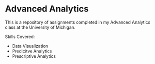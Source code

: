# Advanced Analytics


This is a repository of assignments completed in my Advanced Analytics class at the University of Michigan.

Skills Covered:
- Data Visualization
- Predicitve Analytics
- Prescriptive Analytics


